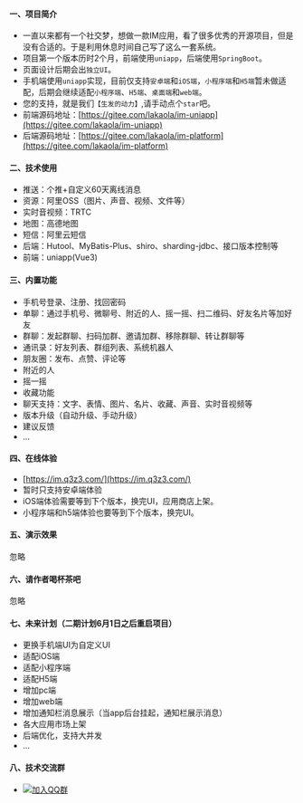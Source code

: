 #### 一、项目简介
+ 一直以来都有一个社交梦，想做一款IM应用，看了很多优秀的开源项目，但是没有合适的。于是利用休息时间自己写了这么一套系统。
+ 项目第一个版本历时2个月，前端使用`uniapp`，后端使用`SpringBoot`。
+ 页面设计后期会出`独立UI`。
+ 手机端使用`uniapp`实现，目前仅支持`安卓端`和`iOS端`，`小程序端`和`H5端`暂未做适配，后期会继续适配`小程序端`、`H5端`、`桌面端`和`web端`。
+ 您的支持，就是我们`【生发的动力】`,请手动点个`star`吧。
+ 前端源码地址：[https://gitee.com/lakaola/im-uniapp](https://gitee.com/lakaola/im-uniapp)
+ 后端源码地址：[https://gitee.com/lakaola/im-platform](https://gitee.com/lakaola/im-platform)

#### 二、技术使用
+ 推送：个推+自定义60天离线消息
+ 资源：阿里OSS（图片、声音、视频、文件等）
+ 实时音视频：TRTC
+ 地图：高德地图
+ 短信：阿里云短信
+ 后端：Hutool、MyBatis-Plus、shiro、sharding-jdbc、接口版本控制等
+ 前端：uniapp(Vue3)

#### 三、内置功能
+ 手机号登录、注册、找回密码
+ 单聊：通过手机号、微聊号、附近的人、摇一摇、扫二维码、好友名片等加好友
+ 群聊：发起群聊、扫码加群、邀请加群、移除群聊、转让群聊等
+ 通讯录：好友列表、群组列表、系统机器人
+ 朋友圈：发布、点赞、评论等
+ 附近的人
+ 摇一摇
+ 收藏功能
+ 聊天支持：文字、表情、图片、名片、收藏、声音、实时音视频等
+ 版本升级（自动升级、手动升级）
+ 建议反馈
+ ...

#### 四、在线体验
+ [https://im.q3z3.com/](https://im.q3z3.com/)   
+ 暂时只支持安卓端体验
+ iOS端体验需要等到下个版本，换完UI，应用商店上架。
+ 小程序端和h5端体验也要等到下个版本，换完UI。

#### 五、演示效果
忽略

#### 六、请作者喝杯茶吧
忽略

#### 七、未来计划（二期计划6月1日之后重启项目）
+ 更换手机端UI为自定义UI
+ 适配iOS端
+ 适配小程序端
+ 适配H5端
+ 增加pc端
+ 增加web端
+ 增加通知栏消息展示（当app后台挂起，通知栏展示消息）
+ 各大应用市场上架
+ 后端优化，支持大并发
+ ...

#### 八、技术交流群

+ [![加入QQ群](https://img.shields.io/badge/加入QQ群-535099683-blue.svg)](https://jq.qq.com/?_wv=1027&k=PQMnFugm)



